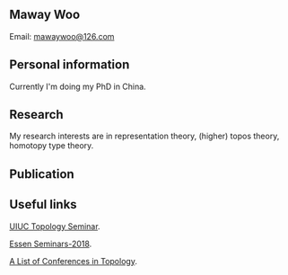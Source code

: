 

## Maway Woo

Email: mawaywoo@126.com


## Personal information

Currently I'm doing my PhD in China.

## Research

My research interests are in representation theory, (higher) topos theory, homotopy type theory. 

## Publication

## Useful links

[UIUC Topology Seminar](http://torus.math.uiuc.edu/cal/math/cal?regexp=Topology+Seminar).

[Essen Seminars-2018](http://www.esaga.uni-due.de/events/).

[A List of Conferences in Topology](https://mathmeetings.net/at-gt).
